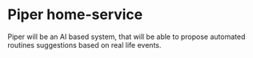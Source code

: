 # Piper home-service
Piper will be an AI based system, that will be able to propose automated routines suggestions based on real life events.
